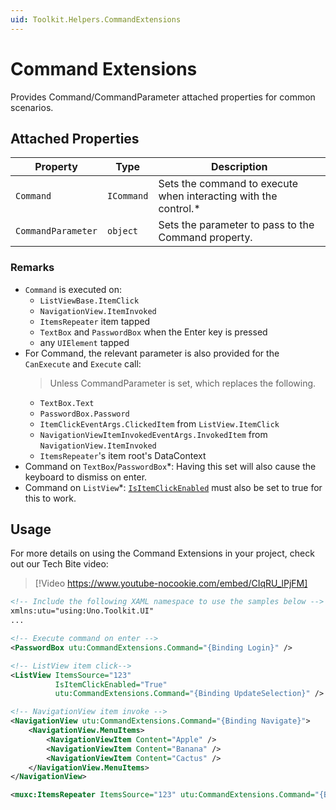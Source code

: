 ```yaml
---
uid: Toolkit.Helpers.CommandExtensions
---
```


# Command Extensions

Provides Command/CommandParameter attached properties for common scenarios.

## Attached Properties

| Property           | Type       | Description                                                     |
|--------------------|------------|-----------------------------------------------------------------|
| `Command`          | `ICommand` | Sets the command to execute when interacting with the control.\* |
| `CommandParameter` | `object`   | Sets the parameter to pass to the Command property.             |

### Remarks

- `Command` is executed on:
  - `ListViewBase.ItemClick`
  - `NavigationView.ItemInvoked`
  - `ItemsRepeater` item tapped
  - `TextBox` and `PasswordBox` when the Enter key is pressed
  - any `UIElement` tapped
- For Command, the relevant parameter is also provided for the `CanExecute` and `Execute` call:
  > Unless CommandParameter is set, which replaces the following.
  - `TextBox.Text`
  - `PasswordBox.Password`
  - `ItemClickEventArgs.ClickedItem` from `ListView.ItemClick`
  - `NavigationViewItemInvokedEventArgs.InvokedItem` from `NavigationView.ItemInvoked`
  - `ItemsRepeater`'s item root's DataContext
- Command on `TextBox`/`PasswordBox`\*: Having this set will also cause the keyboard to dismiss on enter.
- Command on `ListView`\*: [`IsItemClickEnabled`](https://learn.microsoft.com/uwp/api/windows.ui.xaml.controls.listviewbase.isitemclickenabled) must also be set to true for this to work.

## Usage

For more details on using the Command Extensions in your project, check out our Tech Bite video:
> [!Video https://www.youtube-nocookie.com/embed/CIqRU_lPjFM]

```xml
<!-- Include the following XAML namespace to use the samples below -->
xmlns:utu="using:Uno.Toolkit.UI"
...

<!-- Execute command on enter -->
<PasswordBox utu:CommandExtensions.Command="{Binding Login}" />

<!-- ListView item click-->
<ListView ItemsSource="123"
          IsItemClickEnabled="True"
          utu:CommandExtensions.Command="{Binding UpdateSelection}" />

<!-- NavigationView item invoke -->
<NavigationView utu:CommandExtensions.Command="{Binding Navigate}">
    <NavigationView.MenuItems>
        <NavigationViewItem Content="Apple" />
        <NavigationViewItem Content="Banana" />
        <NavigationViewItem Content="Cactus" />
    </NavigationView.MenuItems>
</NavigationView>

<muxc:ItemsRepeater ItemsSource="123" utu:CommandExtensions.Command="{Binding UpdateSelection}" />
```
